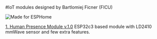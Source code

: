 #IoT modules designed by Bartlomiej Ficner (FICU)

 ![Made for ESPHome](https://esphome.io/_static/made-for-esphome-black-on-white.svg)

 [1. Human Presence Module v.1.0](https://github.com/ficueu/ESPHome-IoT-modules/tree/main/ESP32c3-HPM-v1)
 ESP32c3 based module with LD2410 mmWave sensor and few extra features.
